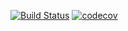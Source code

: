 [![Build Status](https://travis-ci.com/acekun141/app.svg?branch=master)](https://travis-ci.com/acekun141/app)
[![codecov](https://codecov.io/gh/acekun141/app/branch/master/graph/badge.svg)](https://codecov.io/gh/acekun141/app)